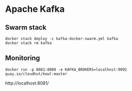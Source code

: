 # Apache Kafka

## Swarm stack
```shell
docker stack deploy -c kafka-docker-swarm.yml kafka
docker stack rm kafka 
```

## Monitoring
```
docker run -p 8081:8080 -e KAFKA_BROKERS=localhost:9092 quay.io/cloudhut/kowl:master
```
http://localhost:8081/
 
